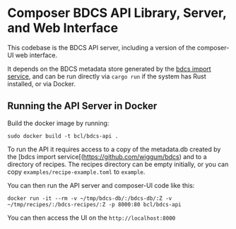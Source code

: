 # Composer BDCS API Library, Server, and Web Interface

This codebase is the BDCS API server, including a version of the composer-UI
web interface.

It depends on the BDCS metadata store generated by the [bdcs import
service](https://github.com/wiggum/bdcs), and can be run directly via `cargo
run` if the system has Rust installed, or via Docker.


## Running the API Server in Docker

Build the docker image by running:

`sudo docker build -t bcl/bdcs-api .`

To run the API it requires access to a copy of the metadata.db created by the
[bdcs import service[(https://github.com/wiggum/bdcs) and to a directory of
recipes. The recipes directory can be empty initially, or you can copy
`examples/recipe-example.toml` to `example`.

You can then run the API server and composer-UI code like this:

`docker run -it --rm -v ~/tmp/bdcs-db/:/bdcs-db/:Z -v ~/tmp/recipes/:/bdcs-recipes/:Z -p 8000:80 bcl/bdcs-api`

You can then access the UI on the `http://localhost:8000`

